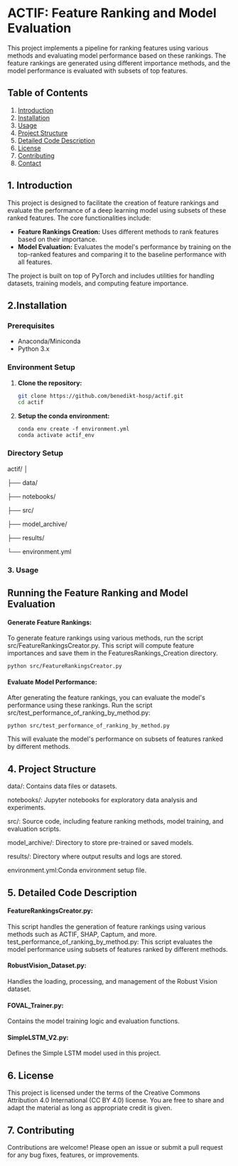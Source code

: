 # ACTIF: Feature Ranking and Model Evaluation

This project implements a pipeline for ranking features using various methods and evaluating model performance based on these rankings. The feature rankings are generated using different importance methods, and the model performance is evaluated with subsets of top features.

## Table of Contents

1. [Introduction](#introduction)
2. [Installation](#installation)
3. [Usage](#usage)
4. [Project Structure](#project-structure)
5. [Detailed Code Description](#detailed-code-description)
6. [License](#license)
7. [Contributing](#contributing)
8. [Contact](#contact)

## 1. Introduction

This project is designed to facilitate the creation of feature rankings and evaluate the performance of a deep learning model using subsets of these ranked features. The core functionalities include:

- **Feature Rankings Creation:** Uses different methods to rank features based on their importance.
- **Model Evaluation:** Evaluates the model's performance by training on the top-ranked features and comparing it to the baseline performance with all features.

The project is built on top of PyTorch and includes utilities for handling datasets, training models, and computing feature importance.

## 2.Installation

### Prerequisites

- Anaconda/Miniconda
- Python 3.x

### Environment Setup

1. **Clone the repository:**

   ```bash
   git clone https://github.com/benedikt-hosp/actif.git
   cd actif
   ```

2. **Setup the conda environment:**
    ```
    conda env create -f environment.yml
    conda activate actif_env
    ``` 
    
### Directory Setup
actif/
│

├── data/ 

├── notebooks/         

├── src/               

├── model_archive/     

├── results/           

└── environment.yml    

### 3. Usage
## Running the Feature Ranking and Model Evaluation
#### Generate Feature Rankings:
To generate feature rankings using various methods, run the script src/FeatureRankingsCreator.py. This script will compute feature importances and save them in the 	FeaturesRankings_Creation directory.
```
python src/FeatureRankingsCreator.py
```
    
#### Evaluate Model Performance:

After generating the feature rankings, you can evaluate the model's performance using these rankings. Run the script src/test_performance_of_ranking_by_method.py:
```
python src/test_performance_of_ranking_by_method.py
```

This will evaluate the model's performance on subsets of features ranked by different methods.

## 4. Project Structure

data/: 		Contains data files or datasets.

notebooks/:	Jupyter notebooks for exploratory data analysis and experiments.

src/:		Source code, including feature ranking methods, model training, and evaluation scripts.

model_archive/: Directory to store pre-trained or saved models.

results/: 	Directory where output results and logs are stored.

environment.yml:Conda environment setup file.



## 5. Detailed Code Description
#### FeatureRankingsCreator.py: 
This script handles the generation of feature rankings using various methods such as ACTIF, SHAP, Captum, and more.
test_performance_of_ranking_by_method.py: This script evaluates the model performance using subsets of features ranked by different methods.

#### RobustVision_Dataset.py:
Handles the loading, processing, and management of the Robust Vision dataset.

#### FOVAL_Trainer.py:
Contains the model training logic and evaluation functions.

#### SimpleLSTM_V2.py:
Defines the Simple LSTM model used in this project.

## 6. License
This project is licensed under the terms of the Creative Commons Attribution 4.0 International (CC BY 4.0) license. You are free to share and adapt the material as long as appropriate credit is given.

## 7. Contributing
Contributions are welcome! Please open an issue or submit a pull request for any bug fixes, features, or improvements.







